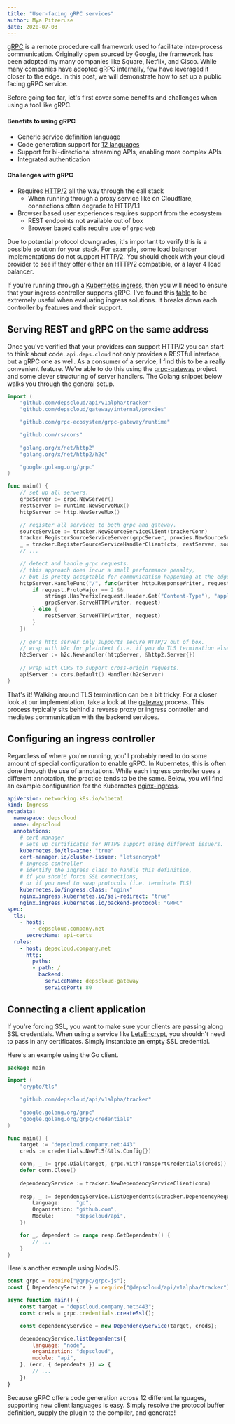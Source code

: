 ```yaml
---
title: "User-facing gRPC services"
author: Mya Pitzeruse
date: 2020-07-03
---
```


[gRPC](https://grpc.io/) is a remote procedure call framework used to facilitate inter-process communication.
Originally open sourced by Google, the framework has been adopted my many companies like Square, Netflix, and Cisco.
While many companies have adopted gRPC internally, few have leveraged it closer to the edge.
In this post, we will demonstrate how to set up a public facing gRPC service.

Before going too far, let's first cover some benefits and challenges when using a tool like gRPC.

#### Benefits to using gRPC

* Generic service definition language
* Code generation support for [12 languages](https://grpc.io/docs/languages/)
* Support for bi-directional streaming APIs, enabling more complex APIs
* Integrated authentication

#### Challenges with gRPC

* Requires [HTTP/2](https://http2.github.io/) all the way through the call stack
  * When running through a proxy service like on Cloudflare, connections often degrade to HTTP/1.1
* Browser based user experiences requires support from the ecosystem
  * REST endpoints not available out of box
  * Browser based calls require use of `grpc-web`

Due to potential protocol downgrades, it's important to verify this is a possible solution for your stack.
For example, some load balancer implementations do not support HTTP/2.
You should check with your cloud provider to see if they offer either an HTTP/2 compatible, or a layer 4 load balancer.

If you're running through a [Kubernetes ingress](https://kubernetes.io/docs/concepts/services-networking/ingress-controllers/),
then you will need to ensure that your ingress controller supports gRPC.
I've found this [table](https://docs.google.com/spreadsheets/d/1DnsHtdHbxjvHmxvlu7VhzWcWgLAn_Mc5L1WlhLDA__k)
to be extremely useful when evaluating ingress solutions.
It breaks down each controller by features and their support.

## Serving REST and gRPC on the same address

Once you've verified that your providers can support HTTP/2 you can start to think about code. 
`api.deps.cloud` not only provides a RESTful interface, but a gRPC one as well.
As a consumer of a service, I find this to be a really convenient feature.
We're able to do this using the [grpc-gateway](https://github.com/grpc-ecosystem/grpc-gateway) project and some clever
structuring of server handlers.
The Golang snippet below walks you through the general setup.

```go
import (
    "github.com/depscloud/api/v1alpha/tracker"
    "github.com/depscloud/gateway/internal/proxies"

    "github.com/grpc-ecosystem/grpc-gateway/runtime"

    "github.com/rs/cors"
        
    "golang.org/x/net/http2"
    "golang.org/x/net/http2/h2c"

    "google.golang.org/grpc"
)

func main() {
    // set up all servers.
    grpcServer := grpc.NewServer()
    restServer := runtime.NewServeMux()
    httpServer := http.NewServeMux()

    // register all services to both grpc and gateway.
    sourceService := tracker.NewSourceServiceClient(trackerConn)
    tracker.RegisterSourceServiceServer(grpcServer, proxies.NewSourceServiceProxy(sourceService))
    _ = tracker.RegisterSourceServiceHandlerClient(ctx, restServer, sourceService)
    // ...

    // detect and handle grpc requests.
    // this approach does incur a small performance penalty, 
    // but is pretty acceptable for communication happening at the edge. 
    httpServer.HandleFunc("/", func(writer http.ResponseWriter, request *http.Request) {
        if request.ProtoMajor == 2 &&
            strings.HasPrefix(request.Header.Get("Content-Type"), "application/grpc") {
            grpcServer.ServeHTTP(writer, request)
        } else {
            restServer.ServeHTTP(writer, request)
        }
    })
    
    // go's http server only supports secure HTTP/2 out of box.
    // wrap with h2c for plaintext (i.e. if you do TLS termination elsewhere.)
    h2cServer := h2c.NewHandler(httpServer, &http2.Server{})
    
    // wrap with CORS to support cross-origin requests.
    apiServer := cors.Default().Handler(h2cServer)
}
```

That's it!
Walking around TLS termination can be a bit tricky.
For a closer look at our implementation, take a look at the [gateway](https://github.com/depscloud/gateway) process.
This process typically sits behind a reverse proxy or ingress controller and mediates communication with the backend services. 

## Configuring an ingress controller

Regardless of where you're running, you'll probably need to do some amount of special configuration to enable gRPC.
In Kubernetes, this is often done through the use of annotations.
While each ingress controller uses a different annotation, the practice tends to be the same.
Below, you will find an example configuration for the Kubernetes [nginx-ingress](https://github.com/kubernetes/ingress-nginx).

```yaml
apiVersion: networking.k8s.io/v1beta1
kind: Ingress
metadata:
  namespace: depscloud
  name: depscloud
  annotations:
    # cert-manager
    # Sets up certificates for HTTPS support using different issuers. 
    kubernetes.io/tls-acme: "true"
    cert-manager.io/cluster-issuer: "letsencrypt"
    # ingress controller
    # identify the ingress class to handle this definition,
    # if you should force SSL connections,
    # or if you need to swap protocols (i.e. terminate TLS)
    kubernetes.io/ingress.class: "nginx"
    nginx.ingress.kubernetes.io/ssl-redirect: "true"
    nginx.ingress.kubernetes.io/backend-protocol: "GRPC"
spec:
  tls:
    - hosts:
        - depscloud.company.net
      secretName: api-certs
  rules:
    - host: depscloud.company.net
      http:
        paths:
        - path: /
          backend:
            serviceName: depscloud-gateway
            servicePort: 80
```

## Connecting a client application

If you're forcing SSL, you want to make sure your clients are passing along SSL credentials.
When using a service like [LetsEncrypt](https://letsencrypt.org/), you shouldn't need to pass in any certificates.
Simply instantiate an empty SSL credential.

Here's an example using the Go client.

```go
package main

import (
    "crypto/tls"

    "github.com/depscloud/api/v1alpha/tracker"   
    
    "google.golang.org/grpc"
    "google.golang.org/grpc/credentials"
)

func main() {
    target := "depscloud.company.net:443"
    creds := credentials.NewTLS(&tls.Config{})

    conn, _ := grpc.Dial(target, grpc.WithTransportCredentials(creds))
    defer conn.Close()
    
    dependencyService := tracker.NewDependencyServiceClient(conn)
    
    resp, _ := dependencyService.ListDependents(&tracker.DependencyRequest{
        Language:     "go",
        Organization: "github.com",
        Module:       "depscloud/api",
    })

    for _, dependent := range resp.GetDependents() {
        // ...
    }
}
```

Here's another example using NodeJS.

```js
const grpc = require("@grpc/grpc-js");
const { DependencyService } = require("@depscloud/api/v1alpha/tracker");

async function main() {
    const target = "depscloud.company.net:443";
    const creds = grpc.credentials.createSsl();

    const dependencyService = new DependencyService(target, creds);

    dependencyService.listDependents({
        language: "node",
        organization: "depscloud",
        module: "api",
    }, (err, { dependents }) => {
        // ...
    })
}
```

Because gRPC offers code generation across 12 different languages, supporting new client languages is easy.
Simply resolve the protocol buffer definition, supply the plugin to the compiler, and generate!
